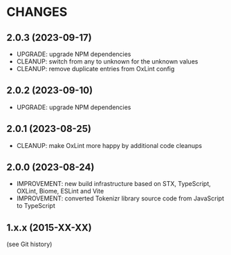 
CHANGES
=======

2.0.3 (2023-09-17)
------------------

- UPGRADE: upgrade NPM dependencies
- CLEANUP: switch from any to unknown for the unknown values
- CLEANUP: remove duplicate entries from OxLint config

2.0.2 (2023-09-10)
------------------

- UPGRADE: upgrade NPM dependencies

2.0.1 (2023-08-25)
------------------

- CLEANUP: make OxLint more happy by additional code cleanups

2.0.0 (2023-08-24)
------------------

- IMPROVEMENT: new build infrastructure based on STX, TypeScript, OXLint, Biome, ESLint and Vite
- IMPROVEMENT: converted Tokenizr library source code from JavaScript to TypeScript

1.x.x (2015-XX-XX)
------------------

(see Git history)

